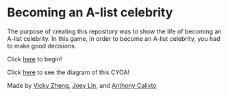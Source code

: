 # Becoming an A-list celebrity

The purpose of creating this repository was to show the life of becoming an A-list celebrity. In this game, in order to become an A-list celebrity, you had to make good decisions.  

Click [here](alarm.md) to begin!  

Click [here](https://docs.google.com/drawings/d/1XwTn5AiKrOq_jCB_1UtnWC4s3X8XGe1j2nIqzvNjDac/edit) to see the diagram of this CYOA!  

Made by [Vicky Zheng](https://github.com/vickyz9555), [Joey Lin](https://github.com/joeyl2331), and [Anthony Calixto](https://github.com/anthonyc2394)


